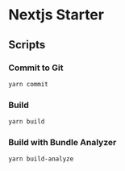 # Nextjs Starter

## Scripts

### Commit to Git

```bash
yarn commit
```

### Build

```bash
yarn build
```

### Build with Bundle Analyzer

```bash
yarn build-analyze
```
